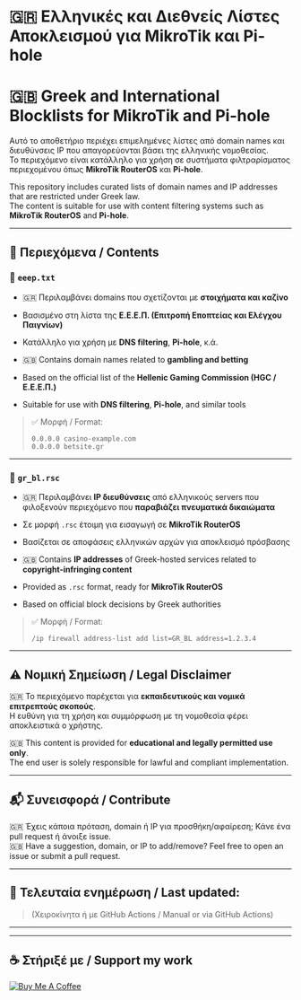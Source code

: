 # 🇬🇷 Ελληνικές και Διεθνείς Λίστες Αποκλεισμού για MikroTik και Pi-hole  
# 🇬🇧 Greek and International Blocklists for MikroTik and Pi-hole

Αυτό το αποθετήριο περιέχει επιμελημένες λίστες από domain names και διευθύνσεις IP που απαγορεύονται βάσει της ελληνικής νομοθεσίας.  
Το περιεχόμενο είναι κατάλληλο για χρήση σε συστήματα φιλτραρίσματος περιεχομένου όπως **MikroTik RouterOS** και **Pi-hole**.

This repository includes curated lists of domain names and IP addresses that are restricted under Greek law.  
The content is suitable for use with content filtering systems such as **MikroTik RouterOS** and **Pi-hole**.

---

## 📁 Περιεχόμενα / Contents

### 📄 `eeep.txt`
- 🇬🇷 Περιλαμβάνει domains που σχετίζονται με **στοιχήματα και καζίνο**
- Βασισμένο στη λίστα της **Ε.Ε.Ε.Π. (Επιτροπή Εποπτείας και Ελέγχου Παιγνίων)**
- Κατάλληλο για χρήση με **DNS filtering**, **Pi-hole**, κ.ά.

- 🇬🇧 Contains domain names related to **gambling and betting**
- Based on the official list of the **Hellenic Gaming Commission (HGC / Ε.Ε.Ε.Π.)**
- Suitable for use with **DNS filtering**, **Pi-hole**, and similar tools

> ✅ Μορφή / Format:
> ```
> 0.0.0.0 casino-example.com
> 0.0.0.0 betsite.gr
> ```

---

### 🧱 `gr_bl.rsc`
- 🇬🇷 Περιλαμβάνει **IP διευθύνσεις** από ελληνικούς servers που φιλοξενούν περιεχόμενο που **παραβιάζει πνευματικά δικαιώματα**
- Σε μορφή `.rsc` έτοιμη για εισαγωγή σε **MikroTik RouterOS**
- Βασίζεται σε αποφάσεις ελληνικών αρχών για αποκλεισμό πρόσβασης

- 🇬🇧 Contains **IP addresses** of Greek-hosted services related to **copyright-infringing content**
- Provided as `.rsc` format, ready for **MikroTik RouterOS**
- Based on official block decisions by Greek authorities

> ✅ Μορφή / Format:
> ```
> /ip firewall address-list add list=GR_BL address=1.2.3.4
> ```

---

## ⚠️ Νομική Σημείωση / Legal Disclaimer

🇬🇷 Το περιεχόμενο παρέχεται για **εκπαιδευτικούς και νομικά επιτρεπτούς σκοπούς**.  
Η ευθύνη για τη χρήση και συμμόρφωση με τη νομοθεσία φέρει αποκλειστικά ο χρήστης.

🇬🇧 This content is provided for **educational and legally permitted use only**.  
The end user is solely responsible for lawful and compliant implementation.

---

## 📬 Συνεισφορά / Contribute

🇬🇷 Έχεις κάποια πρόταση, domain ή IP για προσθήκη/αφαίρεση; Κάνε ένα pull request ή άνοιξε issue.  
🇬🇧 Have a suggestion, domain, or IP to add/remove? Feel free to open an issue or submit a pull request.

---

## 📅 Τελευταία ενημέρωση / Last updated:
> (Χειροκίνητα ή με GitHub Actions / Manual or via GitHub Actions)


---
---

## ☕ Στήριξέ με / Support my work

[![Buy Me A Coffee](https://img.buymeacoffee.com/button-api/?text=Buy%20me%20a%20coffee&emoji=☕&slug=pournarasaa&button_colour=FFDD00&font_colour=000000&font_family=Arial&outline_colour=000000&coffee_colour=ffffff)](https://buymeacoffee.com/pournarasaa)

